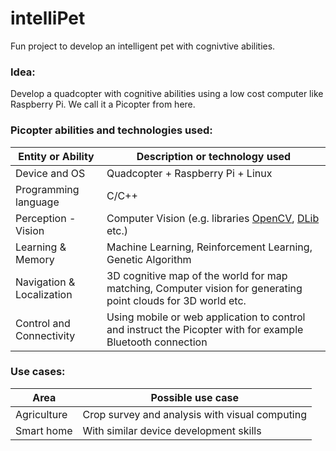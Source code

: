 # intelliPet
Fun project to develop an intelligent pet with cognivtive abilities.

### Idea:
Develop a quadcopter with cognitive abilities using a low cost computer like Raspberry Pi. We call it a Picopter from here.

### Picopter abilities and technologies used:
Entity or Ability | Description or technology used
------------ | -------------
Device and OS | Quadcopter + Raspberry Pi + Linux 
Programming language  | C/C++
Perception - Vision | Computer Vision (e.g. libraries [OpenCV](https://opencv.org/), [DLib](http://dlib.net/) etc.)
Learning & Memory | Machine Learning, Reinforcement Learning, Genetic Algorithm
Navigation & Localization | 3D cognitive map of the world for map matching, Computer vision for generating point clouds for 3D world etc.
Control and Connectivity | Using mobile or web application to control and instruct the Picopter with for example Bluetooth connection


### Use cases:
Area | Possible use case
------------ | -------------
Agriculture | Crop survey and analysis with visual computing
Smart home | With similar device development skills

